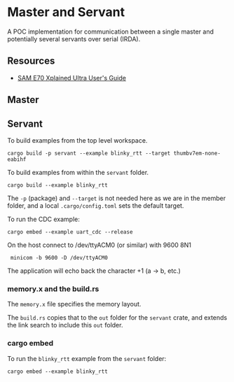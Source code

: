 # Master and Servant

A POC implementation for communication between a single master and potentially several servants over serial (IRDA).

## Resources

- [SAM E70 Xplained Ultra User's Guide](https://ww1.microchip.com/downloads/en/DeviceDoc/SAME70_Xplained_Ultra_Evaluation_User%27s%20Guide_DS70005389B.pdf)

## Master

## Servant

To build examples from the top level workspace.

```shell
cargo build -p servant --example blinky_rtt --target thumbv7em-none-eabihf
```

To build examples from within the `servant` folder.

```shell
cargo build --example blinky_rtt
```

The `-p` (package) and `--target` is not needed here as we are in the member folder, and a local `.cargo/config.toml` sets the default target.

To run the CDC example:

```shell
cargo embed --example uart_cdc --release
```

On the host connect to /dev/ttyACM0 (or similar) with 9600 8N1

```shell
 minicom -b 9600 -D /dev/ttyACM0
```

The application will echo back the character +1 (a -> b, etc.)

### memory.x and the build.rs

The `memory.x` file specifies the memory layout.

The `build.rs` copies that to the `out` folder for the `servant` crate, and extends the link search to include this `out` folder.

### cargo embed

To run the `blinky_rtt` example from the `servant` folder:

```shell
cargo embed --example blinky_rtt
```
